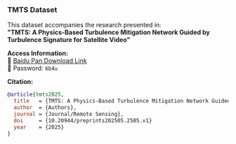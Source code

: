 ### TMTS Dataset

This dataset accompanies the research presented in:  
**"TMTS: A Physics-Based Turbulence Mitigation Network Guided by Turbulence Signature for Satellite Video"**

**Access Information:**  
🔗 [Baidu Pan Download Link](https://pan.baidu.com/s/1a-vUI7yoOwRjA1d4iaH0cg?pwd=6b4u)  
🔑 Password: `6b4u`

**Citation:**  
```bibtex
@article{tmts2025,
  title   = {TMTS: A Physics-Based Turbulence Mitigation Network Guided by Turbulence Signature for Satellite Video},
  author  = {Authors},
  journal = {Journal/Remote Sensing},
  doi     = {10.20944/preprints202505.2505.v1}
  year    = {2025}
}
